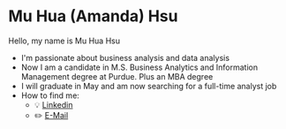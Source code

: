# Mu Hua (Amanda) Hsu
Hello, my name is Mu Hua Hsu
- I'm passionate about business analysis and data analysis
- Now I am a candidate in M.S. Business Analytics and Information Management degree at Purdue. Plus an MBA degree
- I will graduate in May and am now searching for a full-time analyst job
- How to find me:
  - :bulb:    [Linkedin](https://www.linkedin.com/in/mu-hua-hsu-mba-556516200/)
  - :pencil2: [E-Mail](sa841202123@gmail.com)

